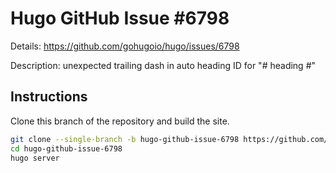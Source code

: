 # Hugo GitHub Issue #6798

Details: <https://github.com/gohugoio/hugo/issues/6798>

Description: unexpected trailing dash in auto heading ID for "# heading #"

## Instructions

Clone this branch of the repository and build the site.

```bash
git clone --single-branch -b hugo-github-issue-6798 https://github.com/jmooring/hugo-testing hugo-github-issue-6798
cd hugo-github-issue-6798
hugo server
```
